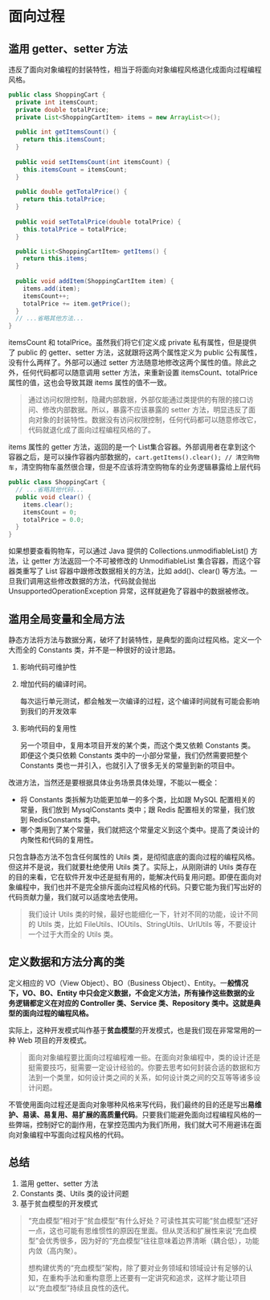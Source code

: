 # 面向过程

## 滥用 getter、setter 方法

违反了面向对象编程的封装特性，相当于将面向对象编程风格退化成面向过程编程风格。

```java
public class ShoppingCart {
  private int itemsCount;
  private double totalPrice;
  private List<ShoppingCartItem> items = new ArrayList<>();
  
  public int getItemsCount() {
    return this.itemsCount;
  }
  
  public void setItemsCount(int itemsCount) {
    this.itemsCount = itemsCount;
  }
  
  public double getTotalPrice() {
    return this.totalPrice;
  }
  
  public void setTotalPrice(double totalPrice) {
    this.totalPrice = totalPrice;
  }

  public List<ShoppingCartItem> getItems() {
    return this.items;
  }
  
  public void addItem(ShoppingCartItem item) {
    items.add(item);
    itemsCount++;
    totalPrice += item.getPrice();
  }
  // ...省略其他方法...
}
```

itemsCount 和 totalPrice。虽然我们将它们定义成 private 私有属性，但是提供了 public 的 getter、setter 方法，这就跟将这两个属性定义为 public 公有属性，没有什么两样了。外部可以通过 setter 方法随意地修改这两个属性的值。除此之外，任何代码都可以随意调用 setter 方法，来重新设置 itemsCount、totalPrice 属性的值，这也会导致其跟 items 属性的值不一致。

> 通过访问权限控制，隐藏内部数据，外部仅能通过类提供的有限的接口访问、修改内部数据。所以，暴露不应该暴露的 setter 方法，明显违反了面向对象的封装特性。数据没有访问权限控制，任何代码都可以随意修改它，代码就退化成了面向过程编程风格的了。

items 属性的 getter 方法，返回的是一个 List集合容器。外部调用者在拿到这个容器之后，是可以操作容器内部数据的，`cart.getItems().clear(); // 清空购物车`，清空购物车虽然很合理，但是不应该将清空购物车的业务逻辑暴露给上层代码

```JAVA
public class ShoppingCart {
  // ...省略其他代码...
  public void clear() {
    items.clear();
    itemsCount = 0;
    totalPrice = 0.0;
  }
}
```

如果想要查看购物车，可以通过 Java 提供的 Collections.unmodifiableList() 方法，让 getter 方法返回一个不可被修改的 UnmodifiableList 集合容器，而这个容器类重写了 List 容器中跟修改数据相关的方法，比如 add()、clear() 等方法。一旦我们调用这些修改数据的方法，代码就会抛出 UnsupportedOperationException 异常，这样就避免了容器中的数据被修改。

## 滥用全局变量和全局方法

静态方法将方法与数据分离，破坏了封装特性，是典型的面向过程风格。定义一个大而全的 Constants 类，并不是一种很好的设计思路。

1. 影响代码可维护性

2. 增加代码的编译时间。

   每次运行单元测试，都会触发一次编译的过程，这个编译时间就有可能会影响到我们的开发效率

3. 影响代码的复用性

   另一个项目中，复用本项目开发的某个类，而这个类又依赖 Constants 类。即便这个类只依赖 Constants 类中的一小部分常量，我们仍然需要把整个 Constants 类也一并引入，也就引入了很多无关的常量到新的项目中。

改进方法，当然还是要根据具体业务场景具体处理，不能以一概全：

- 将 Constants 类拆解为功能更加单一的多个类，比如跟 MySQL 配置相关的常量，我们放到 MysqlConstants 类中；跟 Redis 配置相关的常量，我们放到 RedisConstants 类中。
- 哪个类用到了某个常量，我们就把这个常量定义到这个类中。提高了类设计的内聚性和代码的复用性。

只包含静态方法不包含任何属性的 Utils 类，是彻彻底底的面向过程的编程风格。但这并不是说，我们就要杜绝使用 Utils 类了。实际上，从刚刚讲的 Utils 类存在的目的来看，它在软件开发中还是挺有用的，能解决代码复用问题。即便在面向对象编程中，我们也并不是完全排斥面向过程风格的代码。只要它能为我们写出好的代码贡献力量，我们就可以适度地去使用。

> 我们设计 Utils 类的时候，最好也能细化一下，针对不同的功能，设计不同的 Utils 类，比如 FileUtils、IOUtils、StringUtils、UrlUtils 等，不要设计一个过于大而全的 Utils 类。

## 定义数据和方法分离的类

定义相应的 VO（View Object）、BO（Business Object）、Entity。一**般情况下，VO、BO、Entity 中只会定义数据，不会定义方法，所有操作这些数据的业务逻辑都定义在对应的 Controller 类、Service 类、Repository 类中。这就是典型的面向过程的编程风格。**

实际上，这种开发模式叫作基于**贫血模型**的开发模式，也是我们现在非常常用的一种 Web 项目的开发模式。

> 面向对象编程要比面向过程编程难一些。在面向对象编程中，类的设计还是挺需要技巧，挺需要一定设计经验的。你要去思考如何封装合适的数据和方法到一个类里，如何设计类之间的关系，如何设计类之间的交互等等诸多设计问题。

不管使用面向过程还是面向对象哪种风格来写代码，我们最终的目的还是写出**易维护、易读、易复用、易扩展的高质量代码**。只要我们能避免面向过程编程风格的一些弊端，控制好它的副作用，在掌控范围内为我们所用，我们就大可不用避讳在面向对象编程中写面向过程风格的代码。

## 总结

1. 滥用 getter、setter 方法
2. Constants 类、Utils 类的设计问题
3. 基于贫血模型的开发模式

> “充血模型”相对于“贫血模型”有什么好处？可读性其实可能“贫血模型”还好一点，这也可能有思维惯性的原因在里面。但从灵活和扩展性来说“充血模型”会优秀很多，因为好的“充血模型”往往意味着边界清晰（耦合低），功能内敛（高内聚）。
>
> 想构建优秀的“充血模型”架构，除了要对业务领域和领域设计有足够的认知，在重构手法和重构意愿上还要有一定讲究和追求，这样才能让项目以“充血模型”持续且良性的迭代。